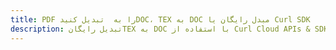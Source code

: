 ---title: PDF را به  تبدیل کنیدDOC، TEX به DOC مبدل رایگان یا Curl SDKdescription: تبدیل رایگانTEX به DOC با استفاده از Curl Cloud APIs & SDK همچنین اسناد PDF را در Cloud ایجاد، ویرایش و رندر کنید.---